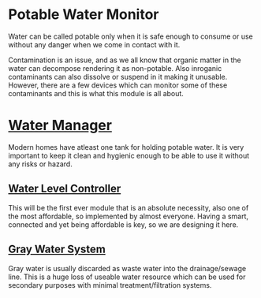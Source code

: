 
# Potable Water Monitor
 Water can be called potable only when it is safe enough to consume or use without any danger when we come in contact with it.

 Contamination is an issue, and as we all know that organic matter in the water can decompose rendering it as non-potable. Also inroganic contaminants can also dissolve or suspend in it making it unusable. However, there are a few devices which can monitor some of these contaminants and this is what this module is all about.

# [Water Manager](../WaterManager/)
Modern homes have atleast one tank for holding potable water. It is very important to keep it clean and hygienic enough to be able to use it without any risks or hazard.

## [Water Level Controller](../WaterLevelController/)
 This will be the first ever module that is an absolute necessity, also one of the most affordable, so implemented by almost everyone. Having a smart, connected and yet being affordable is key, so we are designing it here.

## [Gray Water System](../GrayWaterSystem)
 Gray water is usually discarded as waste water into the drainage/sewage line. This is a huge loss of useable water resource which can be used for secondary purposes with minimal treatment/filtration systems.